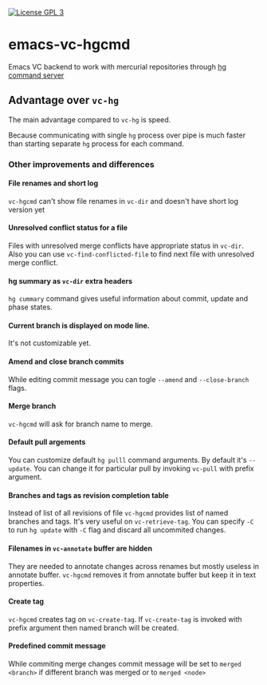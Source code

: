 [![License GPL 3](https://img.shields.io/badge/license-GPL_3-green.svg)](http://www.gnu.org/copyleft/gpl.html)

# emacs-vc-hgcmd

Emacs VC backend to work with mercurial repositories through [hg command server](https://www.mercurial-scm.org/wiki/CommandServer)

## Advantage over `vc-hg`

The main advantage compared to `vc-hg` is speed.

Because communicating with single `hg` process over pipe is much faster than starting separate `hg` process for each command.

### Other improvements and differences

#### File renames and short log

`vc-hgcmd` can't show file renames in `vc-dir` and doesn't have short log version yet

#### Unresolved conflict status for a file

Files with unresolved merge conflicts have appropriate status in `vc-dir`.
Also you can use `vc-find-conflicted-file` to find next file with unresolved merge conflict.

#### hg summary as `vc-dir` extra headers

`hg cummary` command gives useful information about commit, update and phase states.

#### Current branch is displayed on mode line.

It's not customizable yet.

#### Amend and close branch commits

While editing commit message you can togle `--amend` and `--close-branch` flags.

#### Merge branch

`vc-hgcmd` will ask for branch name to merge.

#### Default pull argements

You can customize default `hg pulll` command arguments.
By default it's `--update`. You can change it for particular pull by invoking `vc-pull` with prefix argument.

#### Branches and tags as revision completion table

Instead of list of all revisions of file `vc-hgcmd` provides list of named branches and tags.
It's very useful on `vc-retrieve-tag`.
You can specify `-C` to run `hg update` with `-C` flag and discard all uncommited changes.

#### Filenames in `vc-annotate` buffer are hidden

They are needed to annotate changes across renames but mostly useless in annotate buffer.
`vc-hgcmd` removes it from annotate buffer but keep it in text properties.

#### Create tag

`vc-hgcmd` creates tag on `vc-create-tag`.
If `vc-create-tag` is invoked with prefix argument then named branch will be created.

#### Predefined commit message

While commiting merge changes commit message will be set to `merged <branch>` if
different branch was merged or to `merged <node>`
